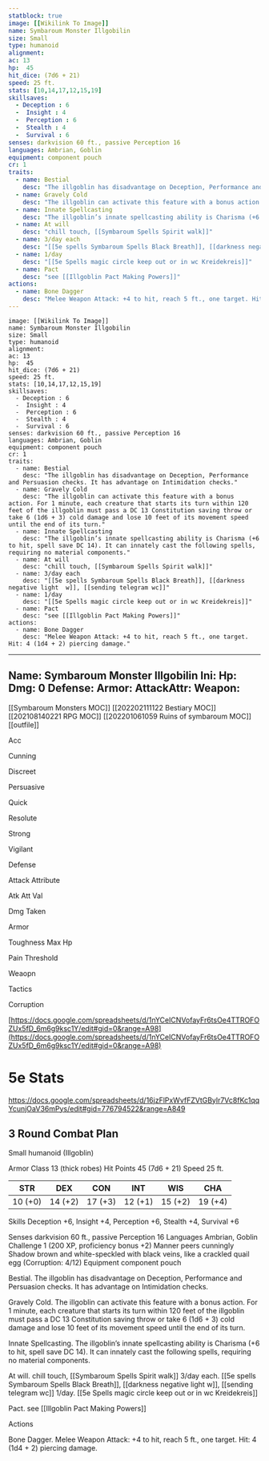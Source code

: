 ```yaml
---
statblock: true
image: [[Wikilink To Image]]
name: Symbaroum Monster Illgobilin
size: Small
type: humanoid
alignment:
ac: 13
hp:  45
hit_dice: (7d6 + 21)
speed: 25 ft.
stats: [10,14,17,12,15,19]
skillsaves:
  - Deception : 6
  -  Insight : 4
  -  Perception : 6
  -  Stealth : 4
  -  Survival : 6
senses: darkvision 60 ft., passive Perception 16
languages: Ambrian, Goblin
equipment: component pouch
cr: 1
traits:
  - name: Bestial
    desc: "The illgoblin has disadvantage on Deception, Performance and Persuasion checks. It has advantage on Intimidation checks."
  - name: Gravely Cold
    desc: "The illgoblin can activate this feature with a bonus action. For 1 minute, each creature that starts its turn within 120 feet of the illgoblin must pass a DC 13 Constitution saving throw or take 6 (1d6 + 3) cold damage and lose 10 feet of its movement speed until the end of its turn."
  - name: Innate Spellcasting
    desc: "The illgoblin’s innate spellcasting ability is Charisma (+6 to hit, spell save DC 14). It can innately cast the following spells, requiring no material components."
  - name: At will
    desc: "chill touch, [[Symbaroum Spells Spirit walk]]"
  - name: 3/day each
    desc: "[[5e spells Symbaroum Spells Black Breath]], [[darkness negative light  w]], [[sending telegram wc]]"
  - name: 1/day
    desc: "[[5e Spells magic circle keep out or in wc Kreidekreis]]"
  - name: Pact
    desc: "see [[Illgoblin Pact Making Powers]]"
actions:
  - name: Bone Dagger
    desc: "Melee Weapon Attack: +4 to hit, reach 5 ft., one target. Hit: 4 (1d4 + 2) piercing damage."
---
```

```statblock
image: [[Wikilink To Image]]
name: Symbaroum Monster Illgobilin
size: Small
type: humanoid
alignment:
ac: 13
hp:  45
hit_dice: (7d6 + 21)
speed: 25 ft.
stats: [10,14,17,12,15,19]
skillsaves:
  - Deception : 6
  -  Insight : 4
  -  Perception : 6
  -  Stealth : 4
  -  Survival : 6
senses: darkvision 60 ft., passive Perception 16
languages: Ambrian, Goblin
equipment: component pouch
cr: 1
traits:
  - name: Bestial
    desc: "The illgoblin has disadvantage on Deception, Performance and Persuasion checks. It has advantage on Intimidation checks."
  - name: Gravely Cold
    desc: "The illgoblin can activate this feature with a bonus action. For 1 minute, each creature that starts its turn within 120 feet of the illgoblin must pass a DC 13 Constitution saving throw or take 6 (1d6 + 3) cold damage and lose 10 feet of its movement speed until the end of its turn."
  - name: Innate Spellcasting
    desc: "The illgoblin’s innate spellcasting ability is Charisma (+6 to hit, spell save DC 14). It can innately cast the following spells, requiring no material components."
  - name: At will
    desc: "chill touch, [[Symbaroum Spells Spirit walk]]"
  - name: 3/day each
    desc: "[[5e spells Symbaroum Spells Black Breath]], [[darkness negative light  w]], [[sending telegram wc]]"
  - name: 1/day
    desc: "[[5e Spells magic circle keep out or in wc Kreidekreis]]"
  - name: Pact
    desc: "see [[Illgoblin Pact Making Powers]]"
actions:
  - name: Bone Dagger
    desc: "Melee Weapon Attack: +4 to hit, reach 5 ft., one target. Hit: 4 (1d4 + 2) piercing damage."
```
---
Name: Symbaroum Monster Illgobilin
Ini: 
Hp: 
Dmg: 0
Defense: 
Armor: 
AttackAttr: 
Weapon: 
---
[[Symbaroum Monsters MOC]]
[[202202111122 Bestiary MOC]]
[[202108140221 RPG MOC]]
[[202201061059 Ruins of symbaroum MOC]]
[[outfile]]

Acc

Cunning

Discreet

Persuasive

Quick

Resolute

Strong

Vigilant

Defense

Attack Attribute

Atk Att Val

Dmg Taken

Armor

Toughness Max Hp

Pain Threshold

Weaopn

Tactics

Corruption

[https://docs.google.com/spreadsheets/d/1nYCeICNVofayFr6tsOe4TTROFOZUx5fD_6m6g9ksc1Y/edit#gid=0&range=A98](https://docs.google.com/spreadsheets/d/1nYCeICNVofayFr6tsOe4TTROFOZUx5fD_6m6g9ksc1Y/edit#gid=0&range=A98)

# 5e Stats 
https://docs.google.com/spreadsheets/d/16jzFlPxWvfFZVtGBylr7Vc8fKc1qqYcunjOaV36mPys/edit#gid=776794522&range=A849
## 3 Round Combat Plan

Small humanoid (Illgoblin)

Armor Class 13 (thick robes) 
Hit Points 45 (7d6 + 21) 
Speed 25 ft.

 

| STR     | DEX     | CON     | INT     | WIS     | CHA     |
| ------- | ------- | ------- | ------- | ------- | ------- |
| 10 (+0) | 14 (+2) | 17 (+3) | 12 (+1) | 15 (+2) | 19 (+4) |

 

Skills Deception +6, Insight +4, Perception +6, Stealth +4, Survival +6

Senses darkvision 60 ft., passive Perception 16 
Languages Ambrian, Goblin  
Challenge 1 (200 XP, proficiency bonus +2) 
Manner peers cunningly
Shadow brown and white-speckled with black veins, like a crackled quail egg (Corruption: 4/12)
Equipment component pouch

 

Bestial. The illgoblin has disadvantage on Deception, Performance and Persuasion checks. It has advantage on Intimidation checks.

Gravely Cold. The illgoblin can activate this feature with a bonus action. For 1 minute, each creature that starts its turn within 120 feet of the illgoblin must pass a DC 13 Constitution saving throw or take 6 (1d6 + 3) cold damage and lose 10 feet of its movement speed until the end of its turn.

Innate Spellcasting. The illgoblin’s innate spellcasting ability is Charisma (+6 to hit, spell save DC 14). It can innately cast the following spells, requiring no material components.

At will. chill touch, [[Symbaroum Spells Spirit walk]] 
3/day each. [[5e spells Symbaroum Spells Black Breath]], [[darkness negative light  w]], [[sending telegram wc]]
1/day. [[5e Spells magic circle keep out or in wc Kreidekreis]]

Pact. see [[Illgoblin Pact Making Powers]]

Actions

Bone Dagger. Melee Weapon Attack: +4 to hit, reach 5 ft., one target. Hit: 4 (1d4 + 2) piercing damage.

 